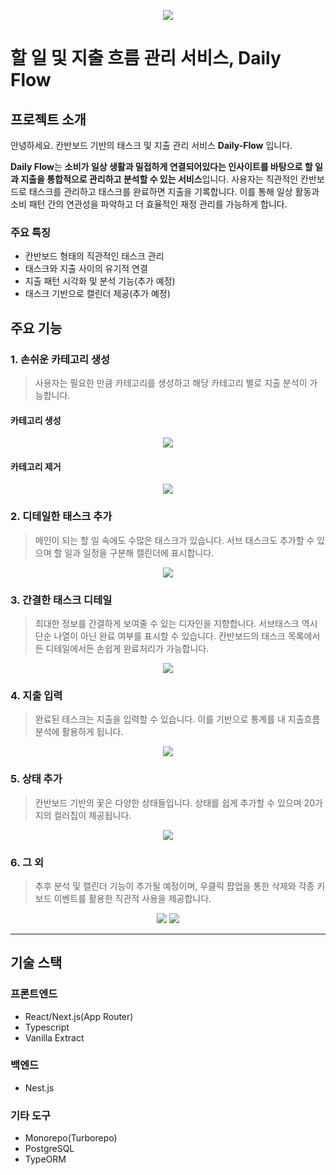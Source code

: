 <p align="center">
 <img src = "./assets/images/docs/daily-flow-logo.png">
</p>

# 할 일 및 지출 흐름 관리 서비스, Daily Flow

## 프로젝트 소개

안녕하세요. 칸반보드 기반의 태스크 및 지출 관리 서비스 **Daily-Flow** 입니다.

**Daily Flow**는 **소비가 일상 생활과 밀접하게 연결되어있다는 인사이트를 바탕으로 할 일과 지출을 통합적으로 관리하고 분석할 수 있는 서비스**입니다. 사용자는 직관적인 칸반보드로 태스크를 관리하고 태스크를 완료하면 지출을 기록합니다. 이를 통해 일상 활동과 소비 패턴 간의 연관성을 파악하고 더 효율적인 재정 관리를 가능하게 합니다.

### 주요 특징

- 칸반보드 형태의 직관적인 태스크 관리
- 태스크와 지출 사이의 유기적 연결
- 지출 패턴 시각화 및 분석 기능(추가 예정)
- 태스크 기반으로 캘린더 제공(추가 예정)

## 주요 기능

### 1. 손쉬운 카테고리 생성

> 사용자는 필요한 만큼 카테고리를 생성하고 해당 카테고리 별로 지출 분석이 가능합니다.

#### 카테고리 생성

<p align="center">
 <img src = "./assets/images/docs/add-category.gif">
</p>

#### 카테고리 제거

<p align="center">
 <img src = "./assets/images/docs/delete-category.gif">
</p>

### 2. 디테일한 태스크 추가

> 메인이 되는 할 일 속에도 수많은 태스크가 있습니다.
> 서브 태스크도 추가할 수 있으며 할 일과 일정을 구분해 캘린더에 표시합니다.

<p align="center">
 <img src = "./assets/images/docs/add-task.gif">
</p>

### 3. 간결한 태스크 디테일

> 최대한 정보를 간결하게 보여줄 수 있는 디자인을 지향합니다.
> 서브태스크 역시 단순 나열이 아닌 완료 여부를 표시할 수 있습니다.
> 칸반보드의 태스크 목록에서든 디테일에서든 손쉽게 완료처리가 가능합니다.

<p align="center">
 <img src = "./assets/images/docs/task-detail.gif">
</p>

### 4. 지출 입력

> 완료된 테스크는 지출을 입력할 수 있습니다.
> 이를 기반으로 통계를 내 지출흐름 분석에 활용하게 됩니다.

<p align="center">
 <img src = "./assets/images/docs/add-expenditure.gif">
</p>

### 5. 상태 추가

> 칸반보드 기반의 꽃은 다양한 상태들입니다.
> 상태를 쉽게 추가할 수 있으며 20가지의 컬러칩이 제공됩니다.

<p align="center">
 <img src = "./assets/images/docs/add-status.gif">
</p>

### 6. 그 외

> 추후 분석 및 캘린더 기능이 추가될 예정이며, 우클릭 팝업을 통한 삭제와 각종 키보드 이벤트를 활용한 직관적 사용을 제공합니다.

<p align="center">
 <img src = "./assets/images/docs/task-delete.png">
 <img src = "./assets/images/docs/status-delete.png">
</p>

---

## 기술 스택

### 프론트엔드

- React/Next.js(App Router)
- Typescript
- Vanilla Extract

### 백엔드

- Nest.js

### 기타 도구

- Monorepo(Turborepo)
- PostgreSQL
- TypeORM
